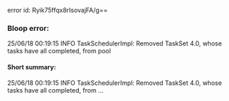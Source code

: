 error id: Ryik75ffqx8rIsovajFA/g==
### Bloop error:

25/06/18 00:19:15 INFO TaskSchedulerImpl: Removed TaskSet 4.0, whose tasks have all completed, from pool
#### Short summary: 

25/06/18 00:19:15 INFO TaskSchedulerImpl: Removed TaskSet 4.0, whose tasks have all completed, from ...